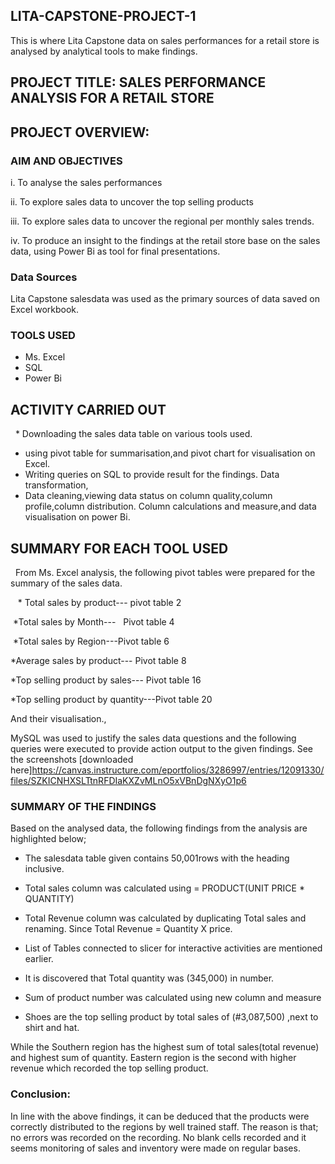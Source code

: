 ## LITA-CAPSTONE-PROJECT-1
This is  where Lita Capstone data on sales performances for a retail store is analysed by analytical tools to make  findings. 

## PROJECT TITLE: SALES PERFORMANCE ANALYSIS FOR A RETAIL STORE

## PROJECT OVERVIEW:

### AIM AND OBJECTIVES

 i. To analyse the sales performances 

 ii. To explore sales data to uncover the top selling products

 iii. To explore sales data to uncover the regional per monthly sales trends.

  iv. To produce an insight to the findings at the retail store base on the sales data, using Power Bi  as tool for final presentations.

### Data Sources
   Lita Capstone salesdata was used as the primary sources of data saved on Excel workbook.

  ### TOOLS USED

- Ms. Excel
- SQL
- Power Bi

## ACTIVITY CARRIED OUT

  * Downloading the sales data table on various tools used.

 - using pivot table for summarisation,and pivot chart for visualisation on Excel.
- Writing queries on SQL to provide result for the findings.
Data transformation,
- Data cleaning,viewing data status on column quality,column profile,column distribution. Column calculations and measure,and data visualisation on power Bi.

## SUMMARY FOR EACH TOOL USED

  From Ms. Excel analysis, the following pivot tables were prepared for the summary of the sales data.

   * Total sales by product--- pivot table 2 

 *Total sales by Month---   Pivot table 4

 *Total sales by Region---Pivot table 6

*Average sales by product--- Pivot table 8

*Top selling product by sales--- Pivot table 16

*Top selling product by quantity---Pivot table 20 

And their visualisation.,

 MySQL was used to justify the sales data questions and the following queries were executed to provide action output to the given findings.
See the screenshots [downloaded here]https://canvas.instructure.com/eportfolios/3286997/entries/12091330/files/SZKICNHXSLTtnRFDIaKXZvMLnO5xVBnDgNXyO1p6

### SUMMARY OF THE FINDINGS

Based on the analysed data, the following findings from the analysis are highlighted below;

* The salesdata table given contains 50,001rows with  the heading inclusive.

* Total sales column was calculated using                = PRODUCT(UNIT PRICE * QUANTITY)

* Total Revenue column was calculated by duplicating Total sales and renaming. Since Total Revenue = Quantity X price.

 * List of Tables connected to slicer for interactive activities are mentioned earlier.

* It is discovered that Total quantity was (345,000) in number.

* Sum of product number was calculated using new column and measure

* Shoes are the top selling product by total sales of (#3,087,500) ,next to shirt and hat.

While the Southern region has the highest sum of total sales(total revenue) and highest sum of quantity. Eastern region is the second with higher revenue which recorded the top selling product.

 

### Conclusion:

In line with the above findings, it can be deduced that the products were correctly distributed to the regions by well trained staff. The reason is that; no errors was recorded on the recording. No blank cells recorded and it seems monitoring of sales and inventory were made on regular bases.
